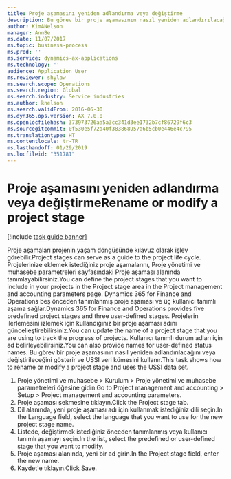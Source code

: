 ```yaml
---
title: Proje aşamasını yeniden adlandırma veya değiştirme
description: Bu görev bir proje aşamasının nasıl yeniden adlandırılacağını veya değiştirileceğini gösterir.
author: KimANelson
manager: AnnBe
ms.date: 11/07/2017
ms.topic: business-process
ms.prod: ''
ms.service: dynamics-ax-applications
ms.technology: ''
audience: Application User
ms.reviewer: shylaw
ms.search.scope: Operations
ms.search.region: Global
ms.search.industry: Service industries
ms.author: knelson
ms.search.validFrom: 2016-06-30
ms.dyn365.ops.version: AX 7.0.0
ms.openlocfilehash: 373973726aa5a3cc341d3ee1732b7cf86729f6c3
ms.sourcegitcommit: 0f530e5f72a40f383868957a6b5cb0e446e4c795
ms.translationtype: HT
ms.contentlocale: tr-TR
ms.lasthandoff: 01/29/2019
ms.locfileid: "351781"
---
```

# <a name="rename-or-modify-a-project-stage"></a><span data-ttu-id="dcd9e-103">Proje aşamasını yeniden adlandırma veya değiştirme</span><span class="sxs-lookup"><span data-stu-id="dcd9e-103">Rename or modify a project stage</span></span>

[!include [task guide banner](../../includes/task-guide-banner.md)]

<span data-ttu-id="dcd9e-104">Proje aşamaları projenin yaşam döngüsünde kılavuz olarak işlev görebilir.</span><span class="sxs-lookup"><span data-stu-id="dcd9e-104">Project stages can serve as a guide to the project life cycle.</span></span> <span data-ttu-id="dcd9e-105">Projelerinize eklemek istediğiniz proje aşamalarını, Proje yönetimi ve muhasebe parametreleri sayfasındaki Proje aşaması alanında tanımlayabilirsiniz.</span><span class="sxs-lookup"><span data-stu-id="dcd9e-105">You can define the project stages that you want to include in your projects in the Project stage area in the Project management and accounting parameters page.</span></span> <span data-ttu-id="dcd9e-106">Dynamics 365 for Finance and Operations beş önceden tanımlanmış proje aşaması ve üç kullanıcı tanımlı aşama sağlar.</span><span class="sxs-lookup"><span data-stu-id="dcd9e-106">Dynamics 365 for Finance and Operations provides five predefined project stages and three user-defined stages.</span></span> <span data-ttu-id="dcd9e-107">Projelerin ilerlemesini izlemek için kullandığınız bir proje aşaması adını güncelleştirebilirsiniz.</span><span class="sxs-lookup"><span data-stu-id="dcd9e-107">You can update the name of a project stage that you are using to track the progress of projects.</span></span> <span data-ttu-id="dcd9e-108">Kullanıcı tanımlı durum adları için ad belirleyebilirsiniz.</span><span class="sxs-lookup"><span data-stu-id="dcd9e-108">You can also provide names for user-defined status names.</span></span> <span data-ttu-id="dcd9e-109">Bu görev bir proje aşamasının nasıl yeniden adlandırılacağını veya değiştirileceğini gösterir ve USSI veri kümesini kullanır.</span><span class="sxs-lookup"><span data-stu-id="dcd9e-109">This task shows how to rename or modify a project stage and uses the USSI data set.</span></span>

1. <span data-ttu-id="dcd9e-110">Proje yönetimi ve muhasebe > Kurulum > Proje yönetimi ve muhasebe parametreleri öğesine gidin.</span><span class="sxs-lookup"><span data-stu-id="dcd9e-110">Go to Project management and accounting > Setup > Project management and accounting parameters.</span></span>
2. <span data-ttu-id="dcd9e-111">Proje aşaması sekmesine tıklayın.</span><span class="sxs-lookup"><span data-stu-id="dcd9e-111">Click the Project stage tab.</span></span>
3. <span data-ttu-id="dcd9e-112">Dil alanında, yeni proje aşaması adı için kullanmak istediğiniz dili seçin.</span><span class="sxs-lookup"><span data-stu-id="dcd9e-112">In the Language field, select the language that you want to use for the new project stage name.</span></span>
4. <span data-ttu-id="dcd9e-113">Listede, değiştirmek istediğiniz önceden tanımlanmış veya kullanıcı tanımlı aşamayı seçin.</span><span class="sxs-lookup"><span data-stu-id="dcd9e-113">In the list, select the predefined or user-defined stage that you want to modify.</span></span> 
5. <span data-ttu-id="dcd9e-114">Proje aşaması alanında, yeni bir ad girin.</span><span class="sxs-lookup"><span data-stu-id="dcd9e-114">In the Project stage field, enter the new name.</span></span>
6. <span data-ttu-id="dcd9e-115">Kaydet'e tıklayın.</span><span class="sxs-lookup"><span data-stu-id="dcd9e-115">Click Save.</span></span>
